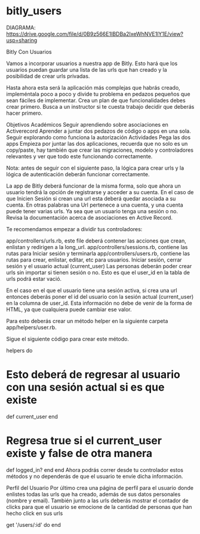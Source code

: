# bitly_users
DIAGRAMA: https://drive.google.com/file/d/0B9z566E1IBDBa2IxeWhNVE1lY1E/view?usp=sharing

Bitly Con Usuarios

Vamos a incorporar usuarios a nuestra app de Bitly. Esto hará que los usuarios puedan guardar una lista de las urls que han creado y la posibilidad de crear urls privadas.

Hasta ahora esta será la aplicación más complejas que habrás creado, impleméntala poco a poco y divide tu problema en pedazos pequeños que sean fáciles de implementar. Crea un plan de que funcionalidades debes crear primero. Busca a un instructor si te cuesta trabajo decidir que deberás hacer primero.

Objetivos Académicos
Seguir aprendiendo sobre asociaciones en Activerecord
Aprender a juntar dos pedazos de código o apps en una sola.
Seguir explorando como funciona la autorización
Actividades
Pega las dos apps
Empieza por juntar las dos aplicaciones, recuerda que no solo es un copy/paste, hay también que crear las migraciones, modelo y controladores relevantes y ver que todo este funcionando correctamente.

Nota: antes de seguir con el siguiente paso, la lógica para crear urls y la lógica de autenticación deberán funcionar correctamente.

La app de Bitly deberá funcionar de la misma forma, solo que ahora un usuario tendrá la opción de registrarse y acceder a su cuenta. En el caso de que Inicien Sesión si crean una url esta deberá quedar asociada a su cuenta. En otras palabras una Url pertenece a una cuenta, y una cuenta puede tener varias urls. Ya sea que un usuario tenga una sesión o no. Revisa la documentación acerca de asociaciones en Active Record.

Te recomendamos empezar a dividir tus controladores:

app/controllers/urls.rb, este file deberá contener las acciones que crean, enlistan y redirigen a la long_url.
app/controllers/sessions.rb, contiene las rutas para Iniciar sesión y terminarla
app/controllers/users.rb, contiene las rutas para crear, enlistar, editar, etc para usuarios.
Iniciar sesión, cerrar sesión y el usuario actual (current_user)
Las personas deberán poder crear urls sin importar si tienen sesión o no. Esto es que el user_id en la tabla de urls podrá estar vació.

En el caso en el que el usuario tiene una sesión activa, si crea una url entonces deberás poner el id del usuario con la sesión actual (current_user) en la columna de user_id. Esta información no debe de venir de la forma de HTML, ya que cualquiera puede cambiar ese valor.

Para esto deberás crear un método helper en la siguiente carpeta app/helpers/user.rb.

Sigue el siguiente código para crear este método.

helpers do
  # Esto deberá de regresar al usuario con una sesión actual si es que existe
  def current_user
  end

  # Regresa true si el current_user existe y false de otra manera
  def logged_in?
  end
end
Ahora podrás correr desde tu controlador estos métodos y no dependerás de que el usuario te envíe dicha información.

Perfil del Usuario
Por último crea una página de perfil para el usuario donde enlistes todas las urls que ha creado, además de sus datos personales (nombre y email). También junto a las urls deberás mostrar el contador de clicks para que el usuario se emocione de la cantidad de personas que han hecho click en sus urls

get '/users/:id' do
end

